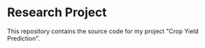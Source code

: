# Research Project
This repository contains the source code for my project "Crop Yield Prediction".
